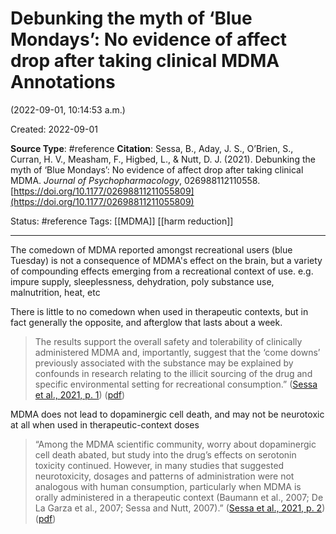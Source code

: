 # Debunking the myth of ‘Blue Mondays’: No evidence of affect drop after taking clinical MDMA Annotations  
(2022-09-01, 10:14:53 a.m.)

Created: 2022-09-01

**Source Type**: #reference 
**Citation**: Sessa, B., Aday, J. S., O’Brien, S., Curran, H. V., Measham, F., Higbed, L., & Nutt, D. J. (2021). Debunking the myth of ‘Blue Mondays’: No evidence of affect drop after taking clinical MDMA. _Journal of Psychopharmacology_, 026988112110558. [https://doi.org/10.1177/02698811211055809](https://doi.org/10.1177/02698811211055809)

Status: #reference 
Tags: [[MDMA]] [[harm reduction]] 

*****

The comedown of MDMA reported amongst recreational users (blue Tuesday) is not a consequence of MDMA's effect on the brain, but a variety of compounding effects emerging from a recreational context of use. e.g. impure supply, sleeplessness, dehydration, poly substance use, malnutrition, heat, etc

There is little to no comedown when used in therapeutic contexts, but in fact generally the opposite, and afterglow that lasts about a week.

> The results support the overall safety and tolerability of clinically administered MDMA and, importantly, suggest that the ‘come downs’ previously associated with the substance may be explained by confounds in research relating to the illicit sourcing of the drug and specific environmental setting for recreational consumption.” ([Sessa et al., 2021, p. 1](zotero://select/library/items/P4BUYR8I)) ([pdf](zotero://open-pdf/library/items/BF45C6BN?page=1&annotation=YCAP4U2H))


MDMA does not lead to dopaminergic cell death, and may not be neurotoxic at all when used in therapeutic-context doses

> “Among the MDMA scientific community, worry about dopaminergic cell death abated, but study into the drug’s effects on serotonin toxicity continued. However, in many studies that suggested neurotoxicity, dosages and patterns of administration were not analogous with human consumption, particularly when MDMA is orally administered in a therapeutic context (Baumann et al., 2007; De La Garza et al., 2007; Sessa and Nutt, 2007).” ([Sessa et al., 2021, p. 2](zotero://select/library/items/P4BUYR8I)) ([pdf](zotero://open-pdf/library/items/BF45C6BN?page=2&annotation=PU52AD5I))